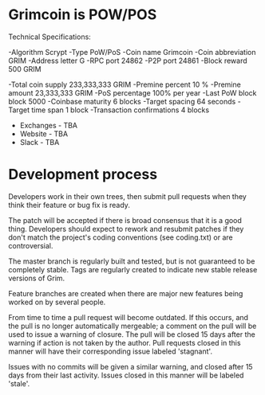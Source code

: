 Grimcoin is POW/POS
===========================
  
Technical Specifications:

-Algorithm Scrypt
-Type PoW/PoS
-Coin name Grimcoin
-Coin abbreviation GRIM
-Address letter G
-RPC port 24862
-P2P port 24861
-Block reward 500 GRIM

-Total coin supply 233,333,333 GRIM
-Premine percent 10 %
-Premine amount 23,333,333 GRIM
-PoS percentage 100% per year
-Last PoW block block 5000
-Coinbase maturity 6 blocks
-Target spacing 64 seconds
-Target time span 1 block
-Transaction confirmations 4 blocks



- Exchanges - TBA
- Website - TBA
- Slack - TBA

Development process
===========================

Developers work in their own trees, then submit pull requests when
they think their feature or bug fix is ready.

The patch will be accepted if there is broad consensus that it is a
good thing.  Developers should expect to rework and resubmit patches
if they don't match the project's coding conventions (see coding.txt)
or are controversial.

The master branch is regularly built and tested, but is not guaranteed
to be completely stable. Tags are regularly created to indicate new
stable release versions of Grim.

Feature branches are created when there are major new features being
worked on by several people.

From time to time a pull request will become outdated. If this occurs, and
the pull is no longer automatically mergeable; a comment on the pull will
be used to issue a warning of closure. The pull will be closed 15 days
after the warning if action is not taken by the author. Pull requests closed
in this manner will have their corresponding issue labeled 'stagnant'.

Issues with no commits will be given a similar warning, and closed after
15 days from their last activity. Issues closed in this manner will be 
labeled 'stale'.
